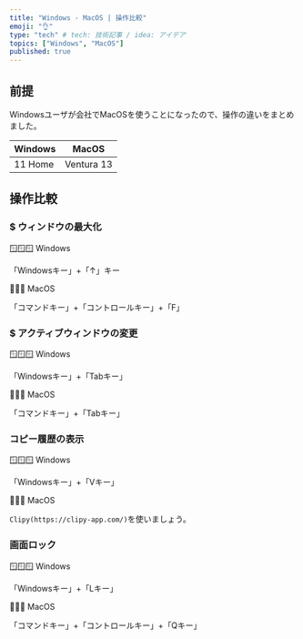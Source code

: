 ```yaml
---
title: "Windows - MacOS | 操作比較"
emoji: "👌"
type: "tech" # tech: 技術記事 / idea: アイデア
topics: ["Windows", "MacOS"]
published: true
---
```


## 前提

Windowsユーザが会社でMacOSを使うことになったので、操作の違いをまとめました。  

| Windows | MacOS |
| --- | --- |
| 11 Home | Ventura 13 |

## 操作比較

### $ ウィンドウの最大化

🪟🪟🪟 Windows  

「Windowsキー」+「↑」キー  

🍎🍎🍎 MacOS

「コマンドキー」+「コントロールキー」+「F」  

### $ アクティブウィンドウの変更

🪟🪟🪟 Windows  

「Windowsキー」+「Tabキー」  

🍎🍎🍎 MacOS  

「コマンドキー」+「Tabキー」  

### コピー履歴の表示

🪟🪟🪟 Windows  

「Windowsキー」+「Vキー」  

🍎🍎🍎 MacOS  

`Clipy(https://clipy-app.com/)`を使いましょう。  

### 画面ロック

🪟🪟🪟 Windows  

「Windowsキー」+「Lキー」  

🍎🍎🍎 MacOS  

「コマンドキー」+「コントロールキー」+「Qキー」  
